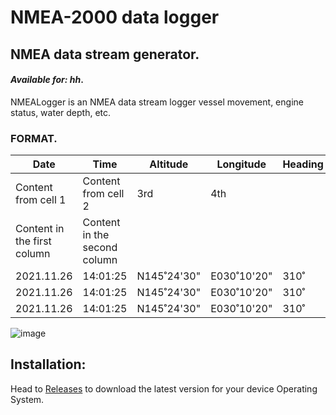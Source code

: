 # NMEA-2000 data logger

## NMEA data stream generator.

#### _Available for: hh_.

NMEALogger is an NMEA data stream logger vessel movement, engine status, water depth, etc.

### FORMAT.

Date | Time | Altitude | Longitude | Heading | Heading | Speed |  SOG  |  COG | WindSpeeed | WindDirection | Jib# | Spi# | Reef
------------ | ------------- | -------------- | ------------ | ------------ | ----------- | -------| ----- | ---- | ---------- | ------------- | ---- | ---- | ----
Content from cell 1 | Content from cell 2 | 3rd | 4th
Content in the first column | Content in the second column
2021.11.26 | 14:01:25 | N145˚24'30" | E030˚10'20" |   310˚  | 5.3kn | 4.2kn | 305˚ |   12.1kn   |      182˚.    | -    |  A2  |  1  
2021.11.26 | 14:01:25 | N145˚24'30" | E030˚10'20" |   310˚  | 5.3kn | 4.2kn | 305˚ |   12.1kn   |      182˚.    | -    |  A2  |  1  
2021.11.26 | 14:01:25 | N145˚24'30" | E030˚10'20" |   310˚  | 5.3kn | 4.2kn | 305˚ |   12.1kn   |      182˚.    | -    |  A2  |  1  


![image](https://user-images.githubusercontent.com/38519157/75314330-55c95380-58af-11ea-887c-392dcccbea3a.png)


Installation:
-------------


Head to [Releases](https://github.com/panaaj/nmeasimulator/releases) to download the latest version for
your device Operating System.

